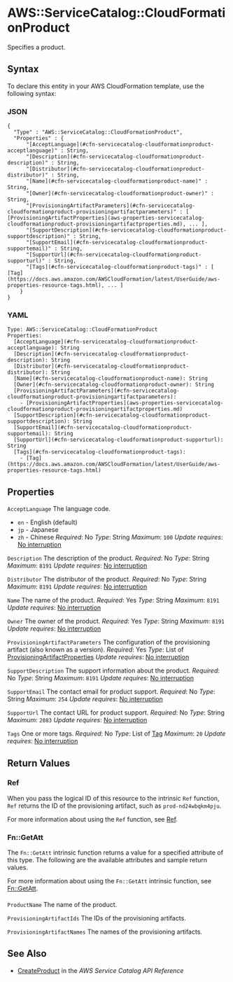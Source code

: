 # AWS::ServiceCatalog::CloudFormationProduct<a name="aws-resource-servicecatalog-cloudformationproduct"></a>

Specifies a product\.

## Syntax<a name="aws-resource-servicecatalog-cloudformationproduct-syntax"></a>

To declare this entity in your AWS CloudFormation template, use the following syntax:

### JSON<a name="aws-resource-servicecatalog-cloudformationproduct-syntax.json"></a>

```
{
  "Type" : "AWS::ServiceCatalog::CloudFormationProduct",
  "Properties" : {
      "[AcceptLanguage](#cfn-servicecatalog-cloudformationproduct-acceptlanguage)" : String,
      "[Description](#cfn-servicecatalog-cloudformationproduct-description)" : String,
      "[Distributor](#cfn-servicecatalog-cloudformationproduct-distributor)" : String,
      "[Name](#cfn-servicecatalog-cloudformationproduct-name)" : String,
      "[Owner](#cfn-servicecatalog-cloudformationproduct-owner)" : String,
      "[ProvisioningArtifactParameters](#cfn-servicecatalog-cloudformationproduct-provisioningartifactparameters)" : [ [ProvisioningArtifactProperties](aws-properties-servicecatalog-cloudformationproduct-provisioningartifactproperties.md), ... ],
      "[SupportDescription](#cfn-servicecatalog-cloudformationproduct-supportdescription)" : String,
      "[SupportEmail](#cfn-servicecatalog-cloudformationproduct-supportemail)" : String,
      "[SupportUrl](#cfn-servicecatalog-cloudformationproduct-supporturl)" : String,
      "[Tags](#cfn-servicecatalog-cloudformationproduct-tags)" : [ [Tag](https://docs.aws.amazon.com/AWSCloudFormation/latest/UserGuide/aws-properties-resource-tags.html), ... ]
    }
}
```

### YAML<a name="aws-resource-servicecatalog-cloudformationproduct-syntax.yaml"></a>

```
Type: AWS::ServiceCatalog::CloudFormationProduct
Properties:
  [AcceptLanguage](#cfn-servicecatalog-cloudformationproduct-acceptlanguage): String
  [Description](#cfn-servicecatalog-cloudformationproduct-description): String
  [Distributor](#cfn-servicecatalog-cloudformationproduct-distributor): String
  [Name](#cfn-servicecatalog-cloudformationproduct-name): String
  [Owner](#cfn-servicecatalog-cloudformationproduct-owner): String
  [ProvisioningArtifactParameters](#cfn-servicecatalog-cloudformationproduct-provisioningartifactparameters):
    - [ProvisioningArtifactProperties](aws-properties-servicecatalog-cloudformationproduct-provisioningartifactproperties.md)
  [SupportDescription](#cfn-servicecatalog-cloudformationproduct-supportdescription): String
  [SupportEmail](#cfn-servicecatalog-cloudformationproduct-supportemail): String
  [SupportUrl](#cfn-servicecatalog-cloudformationproduct-supporturl): String
  [Tags](#cfn-servicecatalog-cloudformationproduct-tags):
    - [Tag](https://docs.aws.amazon.com/AWSCloudFormation/latest/UserGuide/aws-properties-resource-tags.html)
```

## Properties<a name="aws-resource-servicecatalog-cloudformationproduct-properties"></a>

`AcceptLanguage`  <a name="cfn-servicecatalog-cloudformationproduct-acceptlanguage"></a>
The language code\.
+  `en` \- English \(default\)
+  `jp` \- Japanese
+  `zh` \- Chinese
*Required*: No
*Type*: String
*Maximum*: `100`
*Update requires*: [No interruption](https://docs.aws.amazon.com/AWSCloudFormation/latest/UserGuide/using-cfn-updating-stacks-update-behaviors.html#update-no-interrupt)

`Description`  <a name="cfn-servicecatalog-cloudformationproduct-description"></a>
The description of the product\.
*Required*: No
*Type*: String
*Maximum*: `8191`
*Update requires*: [No interruption](https://docs.aws.amazon.com/AWSCloudFormation/latest/UserGuide/using-cfn-updating-stacks-update-behaviors.html#update-no-interrupt)

`Distributor`  <a name="cfn-servicecatalog-cloudformationproduct-distributor"></a>
The distributor of the product\.
*Required*: No
*Type*: String
*Maximum*: `8191`
*Update requires*: [No interruption](https://docs.aws.amazon.com/AWSCloudFormation/latest/UserGuide/using-cfn-updating-stacks-update-behaviors.html#update-no-interrupt)

`Name`  <a name="cfn-servicecatalog-cloudformationproduct-name"></a>
The name of the product\.
*Required*: Yes
*Type*: String
*Maximum*: `8191`
*Update requires*: [No interruption](https://docs.aws.amazon.com/AWSCloudFormation/latest/UserGuide/using-cfn-updating-stacks-update-behaviors.html#update-no-interrupt)

`Owner`  <a name="cfn-servicecatalog-cloudformationproduct-owner"></a>
The owner of the product\.
*Required*: Yes
*Type*: String
*Maximum*: `8191`
*Update requires*: [No interruption](https://docs.aws.amazon.com/AWSCloudFormation/latest/UserGuide/using-cfn-updating-stacks-update-behaviors.html#update-no-interrupt)

`ProvisioningArtifactParameters`  <a name="cfn-servicecatalog-cloudformationproduct-provisioningartifactparameters"></a>
The configuration of the provisioning artifact \(also known as a version\)\.
*Required*: Yes
*Type*: List of [ProvisioningArtifactProperties](aws-properties-servicecatalog-cloudformationproduct-provisioningartifactproperties.md)
*Update requires*: [No interruption](https://docs.aws.amazon.com/AWSCloudFormation/latest/UserGuide/using-cfn-updating-stacks-update-behaviors.html#update-no-interrupt)

`SupportDescription`  <a name="cfn-servicecatalog-cloudformationproduct-supportdescription"></a>
The support information about the product\.
*Required*: No
*Type*: String
*Maximum*: `8191`
*Update requires*: [No interruption](https://docs.aws.amazon.com/AWSCloudFormation/latest/UserGuide/using-cfn-updating-stacks-update-behaviors.html#update-no-interrupt)

`SupportEmail`  <a name="cfn-servicecatalog-cloudformationproduct-supportemail"></a>
The contact email for product support\.
*Required*: No
*Type*: String
*Maximum*: `254`
*Update requires*: [No interruption](https://docs.aws.amazon.com/AWSCloudFormation/latest/UserGuide/using-cfn-updating-stacks-update-behaviors.html#update-no-interrupt)

`SupportUrl`  <a name="cfn-servicecatalog-cloudformationproduct-supporturl"></a>
The contact URL for product support\.
*Required*: No
*Type*: String
*Maximum*: `2083`
*Update requires*: [No interruption](https://docs.aws.amazon.com/AWSCloudFormation/latest/UserGuide/using-cfn-updating-stacks-update-behaviors.html#update-no-interrupt)

`Tags`  <a name="cfn-servicecatalog-cloudformationproduct-tags"></a>
One or more tags\.
*Required*: No
*Type*: List of [Tag](https://docs.aws.amazon.com/AWSCloudFormation/latest/UserGuide/aws-properties-resource-tags.html)
*Maximum*: `20`
*Update requires*: [No interruption](https://docs.aws.amazon.com/AWSCloudFormation/latest/UserGuide/using-cfn-updating-stacks-update-behaviors.html#update-no-interrupt)

## Return Values<a name="aws-resource-servicecatalog-cloudformationproduct-return-values"></a>

### Ref<a name="aws-resource-servicecatalog-cloudformationproduct-return-values-ref"></a>

When you pass the logical ID of this resource to the intrinsic `Ref` function, `Ref` returns the ID of the provisioning artifact, such as `prod-nd24wbqkm4pju`\.

For more information about using the `Ref` function, see [Ref](https://docs.aws.amazon.com/AWSCloudFormation/latest/UserGuide/intrinsic-function-reference-ref.html)\.

### Fn::GetAtt<a name="aws-resource-servicecatalog-cloudformationproduct-return-values-fn--getatt"></a>

The `Fn::GetAtt` intrinsic function returns a value for a specified attribute of this type\. The following are the available attributes and sample return values\.

For more information about using the `Fn::GetAtt` intrinsic function, see [Fn::GetAtt](https://docs.aws.amazon.com/AWSCloudFormation/latest/UserGuide/intrinsic-function-reference-getatt.html)\.

#### <a name="aws-resource-servicecatalog-cloudformationproduct-return-values-fn--getatt-fn--getatt"></a>

`ProductName`  <a name="ProductName-fn::getatt"></a>
The name of the product\.

`ProvisioningArtifactIds`  <a name="ProvisioningArtifactIds-fn::getatt"></a>
The IDs of the provisioning artifacts\.

`ProvisioningArtifactNames`  <a name="ProvisioningArtifactNames-fn::getatt"></a>
The names of the provisioning artifacts\.

## See Also<a name="aws-resource-servicecatalog-cloudformationproduct--seealso"></a>
+ [CreateProduct](https://docs.aws.amazon.com/servicecatalog/latest/dg/API_CreateProduct.html) in the *AWS Service Catalog API Reference*
